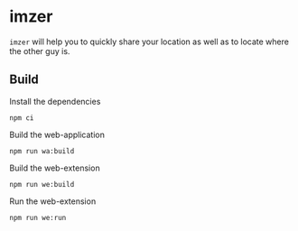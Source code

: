 # imzer

`imzer` will help you to quickly share your location as well as to locate where the other guy is.

## Build

Install the dependencies
```shell script
npm ci
```

Build the web-application
```shell script
npm run wa:build
```

Build the web-extension
```shell script
npm run we:build
```

Run the web-extension
```shell script
npm run we:run
```
